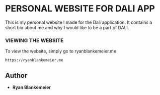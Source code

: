 # PERSONAL WEBSITE FOR DALI APP

This is my personal website I made for the Dali application. It contains a short bio about me and why I would like to be a part of DALI.

### VIEWING THE WEBSITE

To view the website, simply go to ryanblankemeier.me

```
https://ryanblankemeier.me
```


## Author

* **Ryan Blankemeier**
